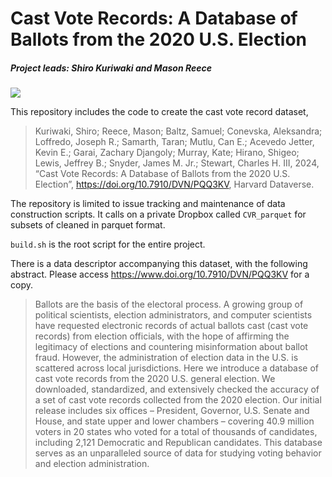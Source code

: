 
<!-- README.md is generated from README.Rmd. Please edit that file -->

# Cast Vote Records: A Database of Ballots from the 2020 U.S. Election

##### Project leads: Shiro Kuriwaki and Mason Reece

<!-- badges: start -->

[![](https://img.shields.io/badge/Dataverse%20DOI-10.7910/DVN/PQQ3KV-blue)](https://www.doi.org/10.7910/DVN/PQQ3KV)
<!-- badges: end -->

This repository includes the code to create the cast vote record
dataset,

> Kuriwaki, Shiro; Reece, Mason; Baltz, Samuel; Conevska, Aleksandra;
> Loffredo, Joseph R.; Samarth, Taran; Mutlu, Can E.; Acevedo Jetter,
> Kevin E.; Garai, Zachary Djangoly; Murray, Kate; Hirano, Shigeo;
> Lewis, Jeffrey B.; Snyder, James M. Jr.; Stewart, Charles H. III,
> 2024, “Cast Vote Records: A Database of Ballots from the 2020 U.S.
> Election”, <https://doi.org/10.7910/DVN/PQQ3KV>, Harvard Dataverse.

The repository is limited to issue tracking and maintenance of data
construction scripts. It calls on a private Dropbox called `CVR_parquet`
for subsets of cleaned in parquet format.

`build.sh` is the root script for the entire project.

There is a data descriptor accompanying this dataset, with the following
abstract. Please access <https://www.doi.org/10.7910/DVN/PQQ3KV> for a
copy.

> Ballots are the basis of the electoral process. A growing group of
> political scientists, election administrators, and computer scientists
> have requested electronic records of actual ballots cast (cast vote
> records) from election officials, with the hope of affirming the
> legitimacy of elections and countering misinformation about ballot
> fraud. However, the administration of election data in the U.S. is
> scattered across local jurisdictions. Here we introduce a database of
> cast vote records from the 2020 U.S. general election. We downloaded,
> standardized, and extensively checked the accuracy of a set of cast
> vote records collected from the 2020 election. Our initial release
> includes six offices – President, Governor, U.S. Senate and House, and
> state upper and lower chambers – covering 40.9 million voters in 20
> states who voted for a total of thousands of candidates, including
> 2,121 Democratic and Republican candidates. This database serves as an
> unparalleled source of data for studying voting behavior and election
> administration.
